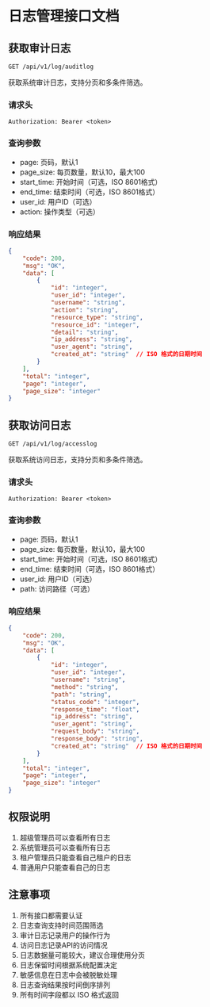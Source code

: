 # 日志管理接口文档

## 获取审计日志

```http
GET /api/v1/log/auditlog
```

获取系统审计日志，支持分页和多条件筛选。

### 请求头

```
Authorization: Bearer <token>
```

### 查询参数

- page: 页码，默认1
- page_size: 每页数量，默认10，最大100
- start_time: 开始时间（可选，ISO 8601格式）
- end_time: 结束时间（可选，ISO 8601格式）
- user_id: 用户ID（可选）
- action: 操作类型（可选）

### 响应结果

```json
{
    "code": 200,
    "msg": "OK",
    "data": [
        {
            "id": "integer",
            "user_id": "integer",
            "username": "string",
            "action": "string",
            "resource_type": "string",
            "resource_id": "integer",
            "detail": "string",
            "ip_address": "string",
            "user_agent": "string",
            "created_at": "string"  // ISO 格式的日期时间
        }
    ],
    "total": "integer",
    "page": "integer",
    "page_size": "integer"
}
```

## 获取访问日志

```http
GET /api/v1/log/accesslog
```

获取系统访问日志，支持分页和多条件筛选。

### 请求头

```
Authorization: Bearer <token>
```

### 查询参数

- page: 页码，默认1
- page_size: 每页数量，默认10，最大100
- start_time: 开始时间（可选，ISO 8601格式）
- end_time: 结束时间（可选，ISO 8601格式）
- user_id: 用户ID（可选）
- path: 访问路径（可选）

### 响应结果

```json
{
    "code": 200,
    "msg": "OK",
    "data": [
        {
            "id": "integer",
            "user_id": "integer",
            "username": "string",
            "method": "string",
            "path": "string",
            "status_code": "integer",
            "response_time": "float",
            "ip_address": "string",
            "user_agent": "string",
            "request_body": "string",
            "response_body": "string",
            "created_at": "string"  // ISO 格式的日期时间
        }
    ],
    "total": "integer",
    "page": "integer",
    "page_size": "integer"
}
```

## 权限说明

1. 超级管理员可以查看所有日志
2. 系统管理员可以查看所有日志
3. 租户管理员只能查看自己租户的日志
4. 普通用户只能查看自己的日志

## 注意事项

1. 所有接口都需要认证
2. 日志查询支持时间范围筛选
3. 审计日志记录用户的操作行为
4. 访问日志记录API的访问情况
5. 日志数据量可能较大，建议合理使用分页
6. 日志保留时间根据系统配置决定
7. 敏感信息在日志中会被脱敏处理
8. 日志查询结果按时间倒序排列
9. 所有时间字段都以 ISO 格式返回 